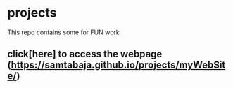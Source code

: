 # projects
This repo contains some for FUN work
## click[here] to access the webpage (https://samtabaja.github.io/projects/myWebSite/)

